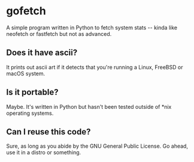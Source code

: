 # gofetch
A simple program written in Python to fetch system stats --
kinda like neofetch or fastfetch but not as advanced.

## Does it have ascii?
It prints out ascii art if it detects that you're running a Linux, FreeBSD or macOS system.

## Is it portable?
Maybe. It's written in Python but hasn't been tested outside of *nix operating systems.

## Can I reuse this code?
Sure, as long as you abide by the GNU General Public License.
Go ahead, use it in a distro or something.
